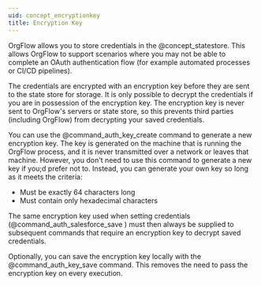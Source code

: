 ```yaml
---
uid: concept_encryptionkey
title: Encryption Key
---
```


OrgFlow allows you to store credentials in the @concept_statestore. This allows OrgFlow to support scenarios where you may not be able to complete an OAuth authentication flow (for example automated processes or CI/CD pipelines).

The credentials are encrypted with an encryption key before they are sent to the state store for storage. It is only possible to decrypt the credentials if you are in possession of the encryption key. The encryption key is never sent to OrgFlow's servers or state store, so this prevents third parties (including OrgFlow) from decrypting your saved credentials.

You can use the @command_auth_key_create command to generate a new encryption key. The key is generated on the machine that is running the OrgFlow process, and it is never transmitted over a network or leaves that machine. However, you don't need to use this command to generate a new key if you;d prefer not to. Instead, you can generate your own key so long as it meets the criteria:

- Must be exactly 64 characters long
- Must contain only hexadecimal characters

The same encryption key used when setting credentials (@command_auth_salesforce_save ) must then always be supplied to subsequent commands that require an encryption key to decrypt saved credentials.

Optionally, you can save the encryption key locally with the @command_auth_key_save command. This removes the need to pass the encryption key on every execution.
